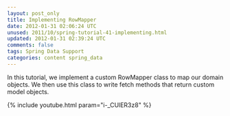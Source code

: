 ```yaml
---           
layout: post_only
title: Implementing RowMapper
date: 2012-01-31 02:06:24 UTC
unused: 2011/10/spring-tutorial-41-implementing.html
updated: 2012-01-31 02:39:24 UTC
comments: false
tags: Spring Data Support
categories: content spring_data
---
```


In this tutorial, we implement a custom RowMapper class to map our domain objects. We then use this class to write fetch methods that return custom model objects.

{% include youtube.html param="i-_CUlER3z8" %}